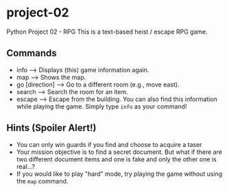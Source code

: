 # project-02
Python Project 02 - RPG
This is a text-based heist / escape RPG game.

## Commands
- info              -->  Displays (this) game information again.
- map               -->  Shows the map.
- go [direction]    -->  Go to a different room (e.g., move east).
- search            -->  Search the room for an item.
- escape            -->  Escape from the building.
You can also find this information while playing the game. Simply type `info` as your command!

## Hints (Spoiler Alert!)
- You can only win guards if you find and choose to acquire a taser
- Your mission objective is to find a secret document. But what if there are two different document items and one is fake and only the other one is real...?
- If you would like to play "hard" mode, try playing the game without using the `map` command.